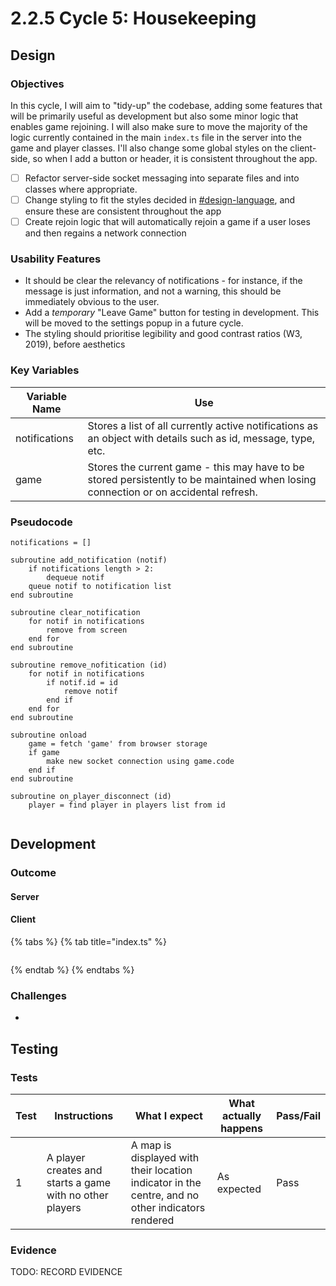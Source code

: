 # 2.2.5 Cycle 5: Housekeeping

## Design

### Objectives

In this cycle, I will aim to "tidy-up" the codebase, adding some features that will be primarily useful as development but also some minor logic that enables game rejoining. I will also make sure to move the majority of the logic currently contained in the main `index.ts` file in the server into the game and player classes. I'll also change some global styles on the client-side, so when I add a button or header, it is consistent throughout the app.

* [ ] Refactor server-side socket messaging into separate files and into classes where appropriate.
* [ ] Change styling to fit the styles decided in [#design-language](../1-analysis/1.4a-features-of-the-proposed-solution.md#design-language "mention"), and ensure these are consistent throughout the app
* [ ] Create rejoin logic that will automatically rejoin a game if a user loses and then regains a network connection

### Usability Features

* It should be clear the relevancy of notifications - for instance, if the message is just information, and not a warning, this should be immediately obvious to the user.
* Add a _temporary_ "Leave Game" button for testing in development. This will be moved to the settings popup in a future cycle.
* The styling should prioritise legibility and good contrast ratios (W3, 2019), before aesthetics

### Key Variables

| Variable Name | Use                                                                                                                                 |
| ------------- | ----------------------------------------------------------------------------------------------------------------------------------- |
| notifications | Stores a list of all currently active notifications as an object with details such as id, message, type, etc.                       |
| game          | Stores the current game - this may have to be stored persistently to be maintained when losing connection or on accidental refresh. |

### Pseudocode

```
notifications = []

subroutine add_notification (notif)
    if notifications length > 2:
        dequeue notif
    queue notif to notification list
end subroutine

subroutine clear_notification
    for notif in notifications
        remove from screen
    end for
end subroutine

subroutine remove_nofitication (id)
    for notif in notifications
        if notif.id = id
            remove notif
        end if
    end for
end subroutine

subroutine onload
    game = fetch 'game' from browser storage
    if game
        make new socket connection using game.code
    end if
end subroutine

subroutine on_player_disconnect (id)
    player = find player in players list from id
    
```

## Development

### Outcome

#### Server

#### Client



{% tabs %}
{% tab title="index.ts" %}
```typescript
```
{% endtab %}
{% endtabs %}

### Challenges

*

## Testing

### Tests

| Test | Instructions                                             | What I expect                                                                                    | What actually happens | Pass/Fail |
| ---- | -------------------------------------------------------- | ------------------------------------------------------------------------------------------------ | --------------------- | --------- |
| 1    | A player creates and starts a game with no other players | A map is displayed with their location indicator in the centre, and no other indicators rendered | As expected           | Pass      |

### Evidence

TODO: RECORD EVIDENCE

